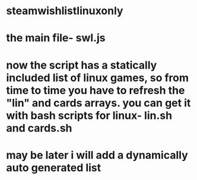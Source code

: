 # steamwishlistlinuxonly

# the main file- swl.js

# now the script has a statically included list of linux games, so from time to time you have to refresh the "lin" and cards arrays. you can get it with bash scripts for linux- lin.sh and cards.sh
# may be later i will add a dynamically auto generated list
